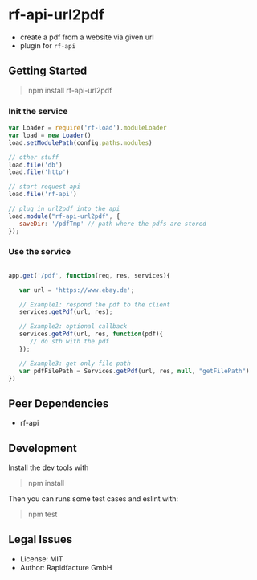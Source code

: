 # rf-api-url2pdf

* create a pdf from a website via given url
* plugin for `rf-api`


## Getting Started

> npm install rf-api-url2pdf

### Init the service


```js
var Loader = require('rf-load').moduleLoader
var load = new Loader()
load.setModulePath(config.paths.modules)

// other stuff
load.file('db')
load.file('http')

// start request api
load.file('rf-api')

// plug in url2pdf into the api
load.module("rf-api-url2pdf", {
   saveDir: '/pdfTmp' // path where the pdfs are stored
});

```


### Use the service
```js

app.get('/pdf', function(req, res, services){

   var url = 'https://www.ebay.de';

   // Example1: respond the pdf to the client
   services.getPdf(url, res);

   // Example2: optional callback
   services.getPdf(url, res, function(pdf){
      // do sth with the pdf
   });

   // Example3: get only file path
   var pdfFilePath = Services.getPdf(url, res, null, "getFilePath")
})


```

## Peer Dependencies
* rf-api


## Development

Install the dev tools with

> npm install

Then you can runs some test cases and eslint with:

> npm test


## Legal Issues
* License: MIT
* Author: Rapidfacture GmbH
